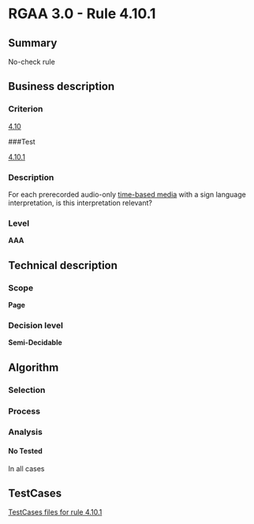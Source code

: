 # RGAA 3.0 -  Rule 4.10.1

## Summary

No-check rule

## Business description

### Criterion

[4.10](http://asqatasun.github.io/RGAA--3.0--EN/RGAA3.0_Criteria_English_version_v1.html#crit-4-10)

###Test

[4.10.1](http://asqatasun.github.io/RGAA--3.0--EN/RGAA3.0_Criteria_English_version_v1.html#test-4-10-1)

### Description
For each prerecorded
    audio-only <a href="http://asqatasun.github.io/RGAA--3.0--EN/RGAA3.0_Glossary_English_version_v1.html#mMediaTemp">time-based
  media</a> with a sign language interpretation, is this
    interpretation relevant? 


### Level

**AAA**

## Technical description

### Scope

**Page**

### Decision level

**Semi-Decidable**

## Algorithm

### Selection

### Process

### Analysis

#### No Tested 

In all cases



##  TestCases 

[TestCases files for rule 4.10.1](https://gitlab.com/asqatasun/Asqatasun/-/tree/master/rules/rules-rgaa3.0/src/test/resources/testcases/rgaa30/Rgaa30Rule041001/) 


